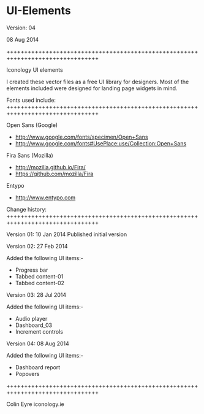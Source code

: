 UI-Elements
===========


Version: 04

08 Aug 2014

++++++++++++++++++++++++++++++++++++++++++++++++++++++++++++++++++++++++++++++++


Iconology UI elements

I created these vector files as a free UI library for designers. Most of the elements included were designed for landing page widgets in mind.




Fonts used include:
++++++++++++++++++++++++++++++++++++++++++++++++++++++++++++++++++++++++++++++++

Open Sans (Google)
 + http://www.google.com/fonts/specimen/Open+Sans
 + http://www.google.com/fonts#UsePlace:use/Collection:Open+Sans


Fira Sans (Mozilla)
 + http://mozilla.github.io/Fira/
 + https://github.com/mozilla/Fira

Entypo
 + http://www.entypo.com



Change history:
++++++++++++++++++++++++++++++++++++++++++++++++++++++++++++++++++++++++++++++++

Version 01: 10 Jan 2014
Published initial version


Version 02: 27 Feb 2014

Added the following UI items:-
- Progress bar
- Tabbed content-01
- Tabbed content-02


Version 03: 28 Jul 2014

Added the following UI items:-
- Audio player
- Dashboard_03
- Increment controls


Version 04: 08 Aug 2014

Added the following UI items:-
- Dashboard report
- Popovers


++++++++++++++++++++++++++++++++++++++++++++++++++++++++++++++++++++++++++++++++

Colin Eyre
iconology.ie